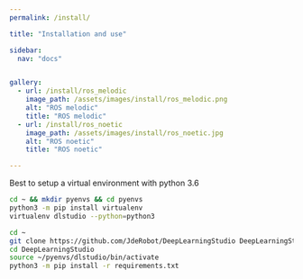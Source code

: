 ```yaml
---
permalink: /install/

title: "Installation and use"

sidebar:
  nav: "docs"


gallery:
  - url: /install/ros_melodic
    image_path: /assets/images/install/ros_melodic.png
    alt: "ROS melodic"
    title: "ROS melodic"
  - url: /install/ros_noetic
    image_path: /assets/images/install/ros_noetic.jpg
    alt: "ROS noetic"
    title: "ROS noetic"

---
```


Best to setup a virtual environment with python 3.6

```bash
cd ~ && mkdir pyenvs && cd pyenvs
python3 -m pip install virtualenv
virtualenv dlstudio --python=python3

cd ~
git clone https://github.com/JdeRobot/DeepLearningStudio DeepLearningStudio
cd DeepLearningStudio
source ~/pyenvs/dlstudio/bin/activate
python3 -m pip install -r requirements.txt
```
